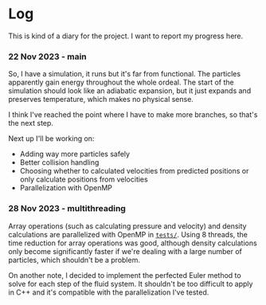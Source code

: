 # Log

This is kind of a diary for the project. I want to report my progress here.

### 22 Nov 2023 - main

So, I have a simulation, it runs but it's far from functional. The particles apparently gain energy throughout the whole ordeal. The start of the simulation should look like an adiabatic expansion, but it just expands and preserves temperature, which makes no physical sense.

I think I've reached the point where I have to make more branches, so that's the next step.

Next up I'll be working on:

- Adding way more particles safely
- Better collision handling
- Choosing whether to calculated velocities from predicted positions or only calculate positions from velocities
- Parallelization with OpenMP

### 28 Nov 2023 - multithreading

Array operations (such as calculating pressure and velocity) and density calculations are parallelized with OpenMP in [`tests/`](./tests). Using 8 threads, the time reduction for array operations was good, although density calculations only become significantly faster if we're dealing with a large number of particles, which shouldn't be a problem.

On another note, I decided to implement the perfected Euler method to solve for each step of the fluid system. It shouldn't be too difficult to apply in C++ and it's compatible with the parallelization I've tested.
